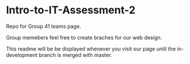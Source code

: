 # Intro-to-IT-Assessment-2
Repo for Group 41 teams page. 

Group memebers feel free to create braches for our web design.

This readme will be be displayed whenever you visit our page until the in-development branch is merged with master.
